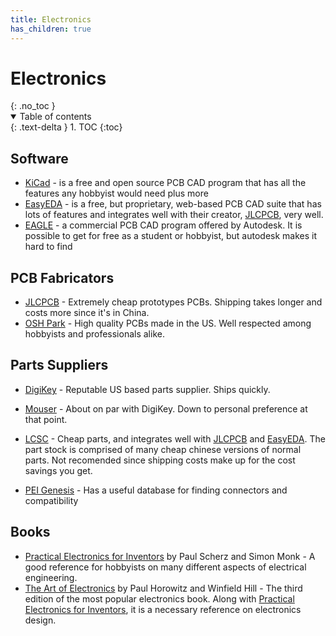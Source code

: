 ```yaml
---
title: Electronics
has_children: true
---
```


<!-- DO NOT MODIFY -->
<h1>Electronics</h1>{: .no_toc }
<details open markdown="block">
  <summary>
    Table of contents
  </summary>
  {: .text-delta }
1. TOC
{:toc}
</details>
<!-- END DO NOT MODIFY -->

## Software

-   [KiCad] - is a free and open source PCB CAD program that has all the features
    any hobbyist would need plus more
-   [EasyEDA] - is a free, but proprietary, web-based PCB CAD suite that has
    lots of features and integrates well with their creator, [JLCPCB],
    very well.
-   [EAGLE] - a commercial PCB CAD program offered by Autodesk. It is possible
    to get for free as a student or hobbyist, but autodesk makes it hard to find

[kicad]: https://www.autodesk.com/products/eagle/overview
[easyeda]: https://easyeda.com/
[eagle]: https://kicad-pcb.org/

## PCB Fabricators

-   [JLCPCB] - Extremely cheap prototypes PCBs. Shipping takes longer and costs
    more since it's in China.
-   [OSH Park][osh-park] - High quality PCBs made in the US. Well respected among
    hobbyists and professionals alike.

[jlcpcb]: https://jlcpcb.com/
[osh-park]: https://oshpark.com/

## Parts Suppliers

-   [DigiKey] - Reputable US based parts supplier. Ships quickly.
-   [Mouser] - About on par with DigiKey. Down to personal preference at that point.
-   [LCSC] - Cheap parts, and integrates well with [JLCPCB] and [EasyEDA]. The part
    stock is comprised of many cheap chinese versions of normal parts. Not recomended
    since shipping costs make up for the cost savings you get.

-   [PEI Genesis][pei-gen] - Has a useful database for finding connectors and compatibility

[digikey]: https://www.digikey.com/
[mouser]: https://www.mouser.com/
[lcsc]: https://lcsc.com/
[pei-gen]: https://www.peigenesis.com/#

## Books

-   [Practical Electronics for Inventors][practical-electronics] by Paul Scherz
    and Simon Monk - A good reference for hobbyists on many different aspects of
    electrical engineering.
-   [The Art of Electronics][art-electronics] by Paul Horowitz and Winfield Hill
    \- The third edition of the most popular electronics book. Along with
    [Practical Electronics for Inventors][practical-electronics], it is a necessary
    reference on electronics design.

[practical-electronics]: https://www.amazon.com/Practical-Electronics-Inventors-Fourth-Scherz/dp/1259587541/
[art-electronics]: https://www.amazon.com/Art-Electronics-Paul-Horowitz/dp/0521809266/
